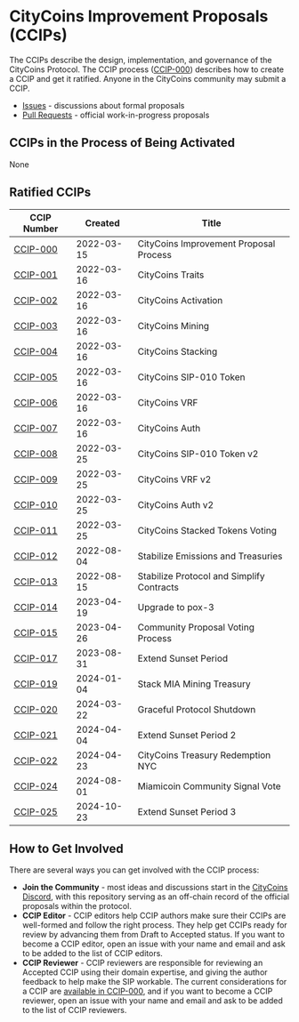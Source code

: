 # CityCoins Improvement Proposals (CCIPs)

The CCIPs describe the design, implementation, and governance of the CityCoins Protocol. The CCIP process ([CCIP-000](./ccips/ccip-000/ccip-000-citycoins-improvement-proposal-process.md)) describes how to create a CCIP and get it ratified. Anyone in the CityCoins community may submit a CCIP.

- [Issues](https://github.com/citycoins/governance/issues) - discussions about formal proposals
- [Pull Requests](https://github.com/citycoins/governance/pulls) - official work-in-progress proposals

## CCIPs in the Process of Being Activated

None

## Ratified CCIPs

| CCIP Number                                                                        | Created    | Title                                     |
| ---------------------------------------------------------------------------------- | ---------- | ----------------------------------------- |
| [CCIP-000](./ccips/ccip-000/ccip-000-citycoins-improvement-proposal-process.md)    | 2022-03-15 | CityCoins Improvement Proposal Process    |
| [CCIP-001](./ccips/ccip-001/ccip-001-citycoins-traits.md)                          | 2022-03-16 | CityCoins Traits                          |
| [CCIP-002](./ccips/ccip-002/ccip-002-citycoins-activation.md)                      | 2022-03-16 | CityCoins Activation                      |
| [CCIP-003](./ccips/ccip-003/ccip-003-citycoins-mining.md)                          | 2022-03-16 | CityCoins Mining                          |
| [CCIP-004](./ccips/ccip-004/ccip-004-citycoins-stacking.md)                        | 2022-03-16 | CityCoins Stacking                        |
| [CCIP-005](./ccips/ccip-005/ccip-005-citycoins-sip-010-token.md)                   | 2022-03-16 | CityCoins SIP-010 Token                   |
| [CCIP-006](./ccips/ccip-006/ccip-006-citycoins-vrf.md)                             | 2022-03-16 | CityCoins VRF                             |
| [CCIP-007](./ccips/ccip-007/ccip-007-citycoins-auth.md)                            | 2022-03-16 | CityCoins Auth                            |
| [CCIP-008](./ccips/ccip-008/ccip-008-citycoins-sip-010-token-v2.md)                | 2022-03-25 | CityCoins SIP-010 Token v2                |
| [CCIP-009](./ccips/ccip-009/ccip-009-citycoins-vrf-v2.md)                          | 2022-03-25 | CityCoins VRF v2                          |
| [CCIP-010](./ccips/ccip-010/ccip-010-citycoins-auth-v2.md)                         | 2022-03-25 | CityCoins Auth v2                         |
| [CCIP-011](./ccips/ccip-011/ccip-011-citycoins-stacked-tokens-voting.md)           | 2022-03-25 | CityCoins Stacked Tokens Voting           |
| [CCIP-012](./ccips/ccip-012/ccip-012-stabilize-emissions-and-treasuries.md)        | 2022-08-04 | Stabilize Emissions and Treasuries        |
| [CCIP-013](./ccips/ccip-013/ccip-013-stabilize-protocol-and-simplify-contracts.md) | 2022-08-15 | Stabilize Protocol and Simplify Contracts |
| [CCIP-014](./ccips/ccip-014/ccip-014-upgrade-to-pox3.md)                           | 2023-04-19 | Upgrade to pox-3                          |
| [CCIP-015](./ccips/ccip-015/ccip-015-community-proposal-voting-process.md)         | 2023-04-26 | Community Proposal Voting Process         |
| [CCIP-017](./ccips/ccip-017/ccip-017-extend-direct-execute-sunset-period.md)       | 2023-08-31 | Extend Sunset Period                      |
| [CCIP-019](./ccips/ccip-019/ccip-019-stack-mia-mining-treasury.md)                 | 2024-01-04 | Stack MIA Mining Treasury                 |
| [CCIP-020](./ccips/ccip-020/ccip-020-graceful-protocol-shutdown.md)                | 2024-03-22 | Graceful Protocol Shutdown                |
| [CCIP-021](./ccips/ccip-021/ccip-021-extend-direct-execute-sunset-period-2.md)     | 2024-04-04 | Extend Sunset Period 2                    |
| [CCIP-022](./ccips/ccip-022/ccip-022-citycoins-treasury-redemption-nyc.md)         | 2024-04-23 | CityCoins Treasury Redemption NYC         |
| [CCIP-024](./ccips/ccip-024/ccip-024-miamicoin-community-signal-vote.md)           | 2024-08-01 | Miamicoin Community Signal Vote           |
| [CCIP-025](./ccips/ccip-025/ccip-025-extend-direct-execute-sunset-period-3.md)     | 2024-10-23 | Extend Sunset Period 3                    |

## How to Get Involved

There are several ways you can get involved with the CCIP process:

- **Join the Community** - most ideas and discussions start in the [CityCoins Discord](https://chat.citycoins.co), with this repository serving as an off-chain record of the official proposals within the protocol.
- **CCIP Editor** - CCIP editors help CCIP authors make sure their CCIPs are well-formed and follow the right process. They help get CCIPs ready for review by advancing them from Draft to Accepted status. If you want to become a CCIP editor, open an issue with your name and email and ask to be added to the list of CCIP editors.
- **CCIP Reviewer** - CCIP reviewers are responsible for reviewing an Accepted CCIP using their domain expertise, and giving the author feedback to help make the SIP workable. The current considerations for a CCIP are [available in CCIP-000](./ccips/ccip-000/ccip-000-citycoins-improvement-proposal-process.md#ccip-considerations), and if you want to become a CCIP reviewer, open an issue with your name and email and ask to be added to the list of CCIP reviewers.
